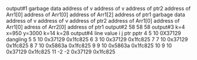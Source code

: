 output#1
garbage data address of v address of v address of ptr2 address of Arr1[0] address of Arr1[0] address of Arr1[2] address of ptr1 garbage data address of v address of v address of ptr2 address of Arr1[0] address of Arr1[0] adress of Arr2[0] address of ptr1
output#2
58 58 58
output#3
k=4 x=950 y=3000 k=14 k=28
output#4
line value i j ptr pptr 4 5 10 0X37129 dangling 5 5 10 0x37129 0x1fc825 6 3 10 0x37129 0x1fc825 7 7 10 0x37129 0x1fc825 8 7 10 0x5863a 0x1fc825 9 9 10 0x5863a 0x1fc825 10 9 10 0x37129 0x1fc825 11 -2 -2 0x37129 0x1fc825
